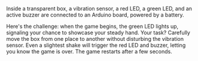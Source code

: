 Inside a transparent box, a vibration sensor, a red LED, a green LED, and an active buzzer are connected to an Arduino board, powered by a battery. 

Here's the challenge: when the game begins, the green LED lights up, signaling your chance to showcase your steady hand. Your task? Carefully move the box from one place to another without disturbing the vibration sensor. Even a slightest shake will trigger the red LED and buzzer, letting you know the game is over. The game restarts after a few seconds. 
